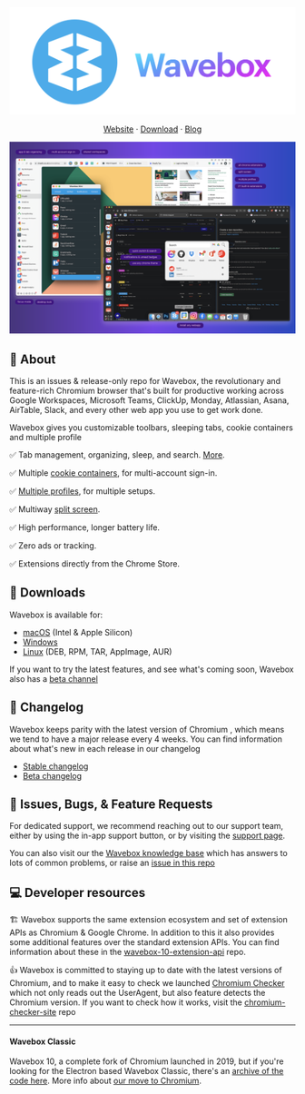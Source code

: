 
<p align="center">
  <a href="https://wavebox.io">
    <img width="600" alt="Wavebox logo" src="images/lead.png">
  </a>
</p>

<p align="center">
  <a href="https://wavebox.io">Website</a>
  ·
  <a href="https://wavebox.io/download">Download</a>
  ·
  <a href="https://blog.wavebox.io">Blog</a>
</p>

<a href="https://wavebox.io">
  <img width="1025" alt="Wavebox screenshot" src="images/hero.png">
</a>

## 🦸 About

This is an issues & release-only repo for Wavebox, the revolutionary and feature-rich Chromium browser that's built for productive working across Google Workspaces, Microsoft Teams, ClickUp, Monday, Atlassian, Asana, AirTable, Slack, and every other web app you use to get work done.

Wavebox gives you customizable toolbars, sleeping tabs, cookie containers and multiple profile

✅ Tab management, organizing, sleep, and search. [More](https://blog.wavebox.io/how-to-keep-tabs-on-your-browser-tabs/).

✅ Multiple [cookie containers](https://blog.wavebox.io/saas-profiles-groups-collections-tutorial/), for multi-account sign-in.

✅ [Multiple profiles](https://kb.wavebox.io/wavebox-profiles/), for multiple setups.

✅ Multiway [split screen](https://kb.wavebox.io/using-split-screen-in-wavebox/).

✅ High performance, longer battery life.

✅ Zero ads or tracking.

✅ Extensions directly from the Chrome Store.

## 💾 Downloads

Wavebox is available for:

* [macOS](https://wavebox.io/download?platform=mac) (Intel & Apple Silicon)
* [Windows](https://wavebox.io/download?platform=windows)
* [Linux](https://wavebox.io/download?platform=linux) (DEB, RPM, TAR, AppImage, AUR)

If you want to try the latest features, and see what's coming soon, Wavebox also has a [beta channel](https://wavebox.io/download/beta)

## 📖 Changelog

Wavebox keeps parity with the latest version of Chromium , which means we tend to have a major release every 4 weeks. You can find information about what's new in each release in our changelog

* [Stable changelog](https://wavebox.io/changelog/stable/)
* [Beta changelog](https://wavebox.io/changelog/beta/)

## 🐛 Issues, Bugs, & Feature Requests

For dedicated support, we recommend reaching out to our support team, either by using the in-app support button, or by visiting the [support page](https://wavebox.io/support).

You can also visit our the [Wavebox knowledge base](https://wavebox.io/kb) which has answers to lots of common problems, or raise an [issue in this repo](https://github.com/wavebox/waveboxapp)

## 💻 Developer resources

🏗️ Wavebox supports the same extension ecosystem and set of extension APIs as Chromium & Google Chrome. In addition to this it also provides some additional features over the standard extension APIs. You can find information about these in the [wavebox-10-extension-api](https://github.com/wavebox/wavebox-10-extension-api) repo.

👍 Wavebox is committed to staying up to date with the latest versions of Chromium, and to make it easy to check we launched [Chromium Checker](https://chromiumchecker.com) which not only reads out the UserAgent, but also feature detects the Chromium version. If you want to check how it works, visit the [chromium-checker-site](https://github.com/wavebox/chromium-checker-site) repo

---

#### Wavebox Classic

Wavebox 10, a complete fork of Chromium launched in 2019, but if you're looking for the Electron based Wavebox Classic, there's an [archive of the code here](classic). More info about [our move to Chromium](https://blog.wavebox.io/wavebox-is-evolving-electron-chromium/).
